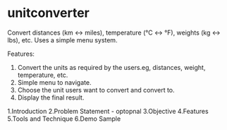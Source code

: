 # unitconverter
Convert distances (km ↔ miles), temperature (°C ↔ °F), weights (kg ↔ lbs), etc. Uses a simple menu system.

Features:
1. Convert the units as required by the users.eg, distances, weight, temperature, etc.
2. Simple menu to navigate.
3. Choose the unit users want to convert and convert to.
4. Display the final result.


1.Introduction
2.Problem Statement - optopnal
3.Objective
4.Features
5.Tools and Technique
6.Demo Sample
